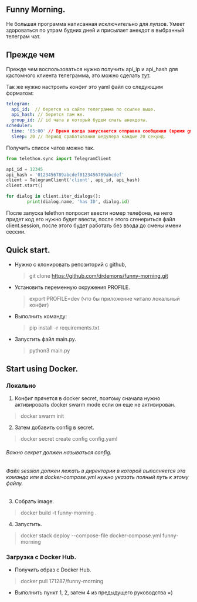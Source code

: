 ## Funny Morning.
Не большая программа написанная исключительно для лулзов.
Умеет здороваться по утрам будних дней и присылает анекдот в выбранный телеграм чат.

## Прежде чем

Прежде чем воспользоваться нужно получить api_ip и api_hash для кастомного клиента телеграмма, это можно сделать [тут](https://my.telegram.org/auth?to=apps).

Так же нужно настроить конфиг это yaml файл со следующим форматом:
```yaml
telegram:
  api_id:  // берется на сайте телеграмма по ссылке выше.
  api_hash: // берется там же.
  group_id: // id чата в который будем слать анекдоты. 
scheduler:
  time: '05:00' // Время когда запускается отправка сообщения (время gmt).
  sleep: 20 // Период срабатывания шедулера каждые 20 секунд.

```
Получить список чатов можно так.
```python
from telethon.sync import TelegramClient

api_id = 12345
api_hash = '0123456789abcdef0123456789abcdef'
client = TelegramClient('client', api_id, api_hash)
client.start()

for dialog in client.iter_dialogs():
        print(dialog.name, 'has ID', dialog.id)
```
После запуска telethon попросит ввести номер телефона, на него придет код его нужно будет ввести,
после этого сгенериться файл client.session, после этого будет работать без ввода до смены имени сессии.

## Quick start.

* Нужно с клонировать репозиторий с github,
  > git clone https://github.com/drdemons/funny-morning.git
* Установить переменную окружения PROFILE.
  > export PROFILE=dev (что бы приложение читало локальный конфиг)
* Выполнить команду:
  > pip install -r requirements.txt
* Запустить файл main.py.
  > python3 main.py

## Start using Docker.
### Локально

1. Конфиг прячется в docker secret, поэтому сначала нужно активировать docker swarm mode если он еще не активирован.
> docker swarm init

2. Затем добавить config в secret.
> docker secret create config config.yaml
###### Важно секрет должен называться config.
###### Файл session должен лежать в директории в которой выполняется эта команда или в docker-compose.yml нужно указать полный путь к этому файлу.

3. Собрать image.
> docker build -t funny-morning .

4. Запустить.
> docker stack deploy --compose-file docker-compose.yml funny-morning

### Загрузка с Docker Hub.

* Получить образ с Docker Hub.
> docker pull 171287/funny-morning

* Выполнить пункт 1, 2, затем 4 из предыдущего руководства =)